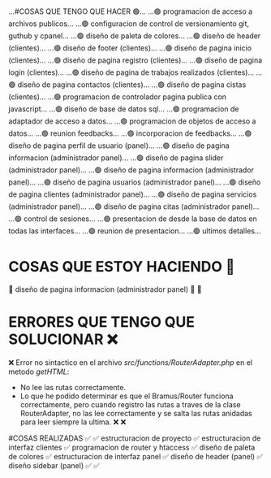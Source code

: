 ...#COSAS QUE TENGO QUE HACER 🟢...
...🟢 programacion de acceso a archivos publicos...
...🟢 configuracion de control de versionamiento git, guthub y cpanel...
...🟢 diseño de paleta de colores...
...🟢 diseño de header (clientes)...
...🟢 diseño de footer (clientes)...
...🟢 diseño de pagina inicio (clientes)...
...🟢 diseño de pagina registro (clientes)...
...🟢 diseño de pagina login (clientes)...
...🟢 diseño de pagina de trabajos realizados (clientes)...
...🟢 diseño de pagina contactos (clientes)...
...🟢 diseño de pagina cistas (clientes)...
...🟢 programacion de controlador pagina publica con javascript...
...🟢 diseño de base de datos sql...
...🟢 programacion de adaptador de acceso a datos...
...🟢 programacion de objetos de acceso a datos...
...🟢 reunion feedbacks...
...🟢 incorporacion de feedbacks...
...🟢 diseño de pagina perfil de usuario (panel)...
...🟢 diseño de pagina informacion (administrador panel)...
...🟢 diseño de pagina slider (administrador panel)...
...🟢 diseño de pagina informacion (administrador panel)...
...🟢 diseño de pagina usuarios (administrador panel)...
...🟢 diseño de pagina clientes (administrador panel)...
...🟢 diseño de pagina servicios (administrador panel)...
...🟢 diseño de pagina citas (administrador panel)...
...🟢 control de sesiones...
...🟢 presentacion de desde la base de datos en todas las interfaces...
...🟢 reunion de presentacion...
...🟢 ultimos detalles...

# COSAS QUE ESTOY HACIENDO 🔴

🔴 diseño de pagina informacion (administrador panel)
🔴
🔴

# ERRORES QUE TENGO QUE SOLUCIONAR ❌

❌ Error no sintactico en el archivo _src/functions/RouterAdapter.php_ en el metodo _getHTML_:

-   No lee las rutas correctamente.
-   Lo que he podido determinar es que el Bramus/Router funciona correctamente, pero cuando registro las rutas a traves
    de la clase RouterAdapter, no las lee correctamente y se salta las rutas anidadas para leer siempre la ultima.
    ❌
    ❌

#COSAS REALIZADAS ✅
✅ estructuracion de proyecto
✅ estructuracion de interfaz clientes
✅ programacion de router y htaccess
✅ diseño de paleta de colores
✅ estructuracion de interfaz panel
✅ diseño de header (panel)
✅ diseño sidebar (panel)
✅
✅
